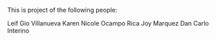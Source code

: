 This is project of the following people:

Leif Gio Villanueva
Karen Nicole Ocampo
Rica Joy Marquez
Dan Carlo Interino
